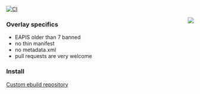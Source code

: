 [![CI](https://github.com/Miezhiko/Overlay/actions/workflows/repoman.yml/badge.svg)](https://github.com/Miezhiko/Overlay/actions/workflows/repoman.yml)

<img align="right" src="http://files.gamebanana.com/img/ico/sprays/50decef29d1ed.gif">

<h3>Overlay specifics</h3>

 - EAPIS older than 7 banned
 - no thin manifest
 - no metadata.xml
 - pull requests are very welcome

<h3>Install</h3>

[Custom ebuild repository](https://wiki.gentoo.org/wiki/Custom_ebuild_repository)
